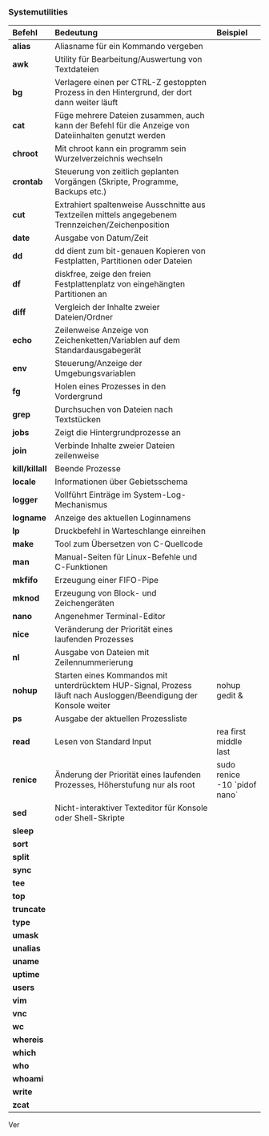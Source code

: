 ### Systemutilities

| Befehl | Bedeutung | Beispiel |
| :--- | :--- | :--- |
| **alias** | Aliasname für ein Kommando vergeben |  |
| **awk** | Utility für Bearbeitung/Auswertung von Textdateien |  |
| **bg** | Verlagere einen per CTRL-Z gestoppten Prozess in den Hintergrund, der dort dann weiter läuft |  |
| **cat** | Füge mehrere Dateien zusammen, auch kann der Befehl für die Anzeige von Dateiinhalten genutzt werden |  |
| **chroot** | Mit chroot kann ein programm sein Wurzelverzeichnis wechseln |  |
| **crontab** | Steuerung von zeitlich geplanten Vorgängen \(Skripte, Programme, Backups etc.\) |  |
| **cut** | Extrahiert spaltenweise Ausschnitte aus Textzeilen mittels angegebenem Trennzeichen/Zeichenposition |  |
| **date** | Ausgabe von Datum/Zeit |  |
| **dd** | dd dient zum bit-genauen Kopieren von Festplatten, Partitionen oder Dateien |  |
| **df** | diskfree, zeige den freien Festplattenplatz von eingehängten Partitionen an |  |
| **diff** | Vergleich der Inhalte zweier Dateien/Ordner |  |
| **echo** | Zeilenweise Anzeige von Zeichenketten/Variablen auf dem Standardausgabegerät |  |
| **env** | Steuerung/Anzeige der Umgebungsvariablen |  |
| **fg** | Holen eines Prozesses in den Vordergrund |  |
| **grep** | Durchsuchen von Dateien nach Textstücken |  |
| **jobs** | Zeigt die Hintergrundprozesse an |  |
| **join** | Verbinde Inhalte zweier Dateien zeilenweise |  |
| **kill/killall** | Beende Prozesse |  |
| **locale** | Informationen über Gebietsschema |  |
| **logger** | Vollführt Einträge im System-Log-Mechanismus |  |
| **logname** | Anzeige des aktuellen Loginnamens |  |
| **lp** | Druckbefehl in Warteschlange einreihen |  |
| **make** | Tool zum Übersetzen von C-Quellcode |  |
| **man** | Manual-Seiten für Linux-Befehle und C-Funktionen |  |
| **mkfifo** | Erzeugung einer FIFO-Pipe |  |
| **mknod** | Erzeugung von Block- und Zeichengeräten |  |
| **nano** | Angenehmer Terminal-Editor |  |
| **nice** | Veränderung der Priorität eines laufenden Prozesses |  |
| **nl** | Ausgabe von Dateien mit Zeilennummerierung |  |
| **nohup** | Starten eines Kommandos mit unterdrücktem HUP-Signal, Prozess läuft nach Ausloggen/Beendigung der Konsole weiter | nohup gedit & |
| **ps** | Ausgabe der aktuellen Prozessliste |  |
| **read** | Lesen von Standard Input | rea first middle last |
| **renice** | Änderung der Priorität eines laufenden Prozesses, Höherstufung nur als root | sudo renice -10 \`pidof nano\` |
| **sed** | Nicht-interaktiver Texteditor für Konsole oder Shell-Skripte |  |
| **sleep** |  |  |
| **sort** |  |  |
| **split** |  |  |
| **sync** |  |  |
| **tee** |  |  |
| **top** |  |  |
| **truncate** |  |  |
| **type** |  |  |
| **umask** |  |  |
| **unalias** |  |  |
| **uname** |  |  |
| **uptime** |  |  |
| **users** |  |  |
| **vim** |  |  |
| **vnc** |  |  |
| **wc** |  |  |
| **whereis** |  |  |
| **which** |  |  |
| **who** |  |  |
| **whoami** |  |  |
| **write** |  |  |
| **zcat** |  |  |

Ver

